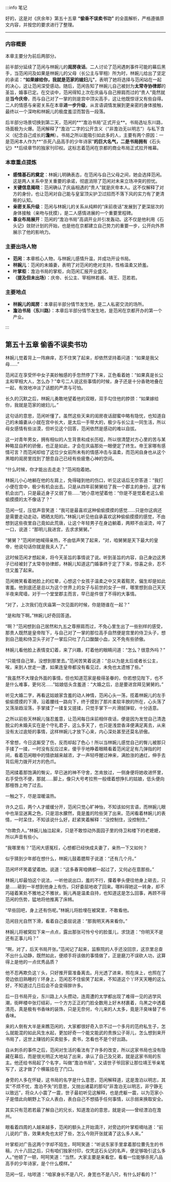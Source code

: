 :::info 笔记

好的，这是对《庆余年》第五十五章 **“偷香不误卖书功”** 的全面解析，严格遵循原文内容，并按您的要求进行了整理。

---

### **内容概要**

本章主要分为前后两部分。

前半部分延续了范闲与林婉儿的**闺房夜话**。二人讨论了范闲遇刺事件可能的幕后黑手，当范闲问及如果是林婉儿的父母（长公主与宰相）所为时，林婉儿给出了坚定的承诺：**“如果嫁给你，我就是范家的媳妇儿”**，表明了她将选择与范闲站在一起的决心，这让范闲深受感动。随后，范闲告知了林婉儿自己被封为**太常寺协律郎**的圣旨，婚事已定。在交谈中，范闲得知上次在庆庙与自己擦肩而过的“贵人”竟然就是**当今庆帝**，而与自己对了一掌的则是宫中顶尖高手，这让他既惊讶又有些自得。二人的情感与亲密关系在本章**进一步升级**，从言语调情发展到更亲密的身体接触，最终以一个深吻和林婉儿的极度羞涩而暂告一段落。

后半部分场景切换到第二天，范闲的**“澹泊书局”正式开业**。书局选址东川路，场面极为火爆。范闲解释了“澹泊”二字的公开含义（“非澹泊无以明志”）与私下含义（纪念自己成长的**澹州**）。书局之所以能吸引如此多的人，主要有两个原因：一是范闲本人作为**“杀死八品高手的少年诗家”**的巨大名气，二是书局拥有**《石头记》**后续章节的独家刊印权。这标志着范闲在京都的商业布局正式拉开帷幕。

### **本章重点提炼**

*   **感情基石的奠定**：林婉儿明确表态，在范闲与自己父母之间，她会选择范闲。这是两人关系中至关重要的承诺，彻底消除了范闲对未来立场冲突的担忧。
*   **关键信息揭晓**：范闲确认了庆庙相遇的“贵人”就是庆帝本人。这不仅解释了对方的身份，也让范闲对自己能与皇室顶尖护卫过招而不落下风的实力有了更清晰的认知。
*   **亲密关系升级**：范闲与林婉儿的关系从纯粹的“床前夜话”发展到了更深层次的身体接触（亲吻与抚摸），是二人感情进展的一个重要里程碑。
*   **事业布局展开**：范闲的“澹泊书局”高调开业并引发轰动。这不仅是他利用《石头记》敛财计划的开始，也是他在京都建立自己势力的重要一步，公开向外界展示了他的影响力。

### **主要出场人物**

*   **范闲**：本章核心人物，与林婉儿感情升温，并成功开设书局。
*   **林婉儿**：范闲的未婚妻，表明了对范闲的绝对支持，性格温柔又娇羞。
*   **叶掌柜**：澹泊书局的掌柜，向范闲汇报开业盛况。
*   **（提及但未出场）**：庆帝、长公主、宰相林若甫、靖王、范若若。

### **主要地点**

*   **林婉儿的闺房**：本章前半部分情节发生地，是二人私密交流的场所。
*   **澹泊书局（东川路）**：本章后半部分情节发生地，是范闲在京都开办的第一个产业。

:::

## 第五十五章 **偷香不误卖书功**

林婉儿觉着背上一阵麻痒，忍不住笑了起来，却依然坚持着问道：“如果是我父母……”

范闲正在享受怀中女子美妙触感的手忽然停了下来，正色看着她：“如果真是长公主和宰相大人，怎么办？”幸亏二人说这些事情的时候，身子还是十分香艳地叠在一起，有效地冲淡了话题的严肃与可怕。

长久的沉默之后，林婉儿勇敢地望着他的双眼，双手勾住他的脖颈：“如果嫁给你，我就是范家的媳妇儿。”

这句话的意思，范闲听懂了。虽然这些天来的闺房夜话甜蜜中略有隐忧，也知道自己的未婚妻从小就在宫中长大，是太后一手带大的，极少与长公主一同生活，所以母女感情有些淡漠，但听见这个回答，范闲依然是感动的难以自拔。

这一对青年男女，拥有相似的人生背景和成长历程，所以很清楚对方心里的苦与某种略显自矜的骄傲，也正是如此，才会在庆庙那处一眼便定了终生。帝王家哪有感情可言？而范闲却给了这位少女前所未有的情感冲击与温柔，而范闲自身也从这个黑暗的闺房里找到了憩息自己已经有些疲惫心神的空间。

“什么时候，你才能出去走走？”范闲抱着她。

林婉儿小心地躺在他的左肩上，免得碰到他的伤口，听见这话后无奈答道：“我打小便在宫中，极少有机会出去。只是从四年前舅舅给了我一个郡主的身份，这才有机会出门，只是最近身子又弱了些……”她小意地望着他：“你是不是觉着老这么偷偷摸摸的太不像话了？”

范闲一怔，压低声音笑道：“我可是最喜欢这种偷偷摸摸的感觉……只是你这病还是需要走动走动，晒晒太阳的。”林婉儿听见他自承喜欢这种偷偷摸摸的感觉，不由想到这些夜里自己竟如此荒唐，让这个年轻男子在身边躺着，两颊不由滚烫，啐了一口，说道：“那明儿我进宫，去求求舅舅。”

“舅舅？”范闲听她喊得亲热，不由低声笑了起来，“对，咱舅舅是天下最大的皇帝，他说句话你就是我夫人了。”

这时候范闲才想起来，将今天圣旨的事情说了说。听到圣旨的内容，自己身边这男子已经被封了太常寺协律郎，林婉儿知道这门婚事终于定了下来，惊喜之余，忍不住又羞了起来。

范闲微笑看着她脸上的红晕，心想这个女孩子温柔之中又夹着黠灵，偏生却是如此害羞。他到底还是总以为这个世界上的女子与前世的女子一样，哪里想到自己天天半夜来爬墙，对于一个堂堂郡主而言，早已是件很了不得的大事情。

“对了，上次我们在庆庙第一次见面的时候，你是随谁在一起？”

“是和陛下啊。”林婉儿好奇回答道。

“啊？”范闲想到自己居然和九五之尊擦肩而过，不免心里生出了一些别样的感受，那贵人既然是皇帝陛下，与自己对了一掌的那位高手自然便是宫里的侍卫头子，想到自己能和侍卫头子对了一掌后只吐了几口酸酸小血，又不免有些骄傲。

林婉儿看他脸上表情变幻着，来了兴趣，盯着他的眼睛问道：“怎么？很意外吗？”

“只能怪自己笨，没想到那里去。”范闲苦笑着说道：“总以为是太后或者长公主，唉，来到人世走一遭，如果连皇帝都没有看见过，未免也太遗憾了些。”

“我虽然不大理会外面的事情，但也知道范家是极得圣眷的，你若想见陛下，也不是什么难事，更何况……”姑娘低头含羞道：“大婚之后，总是要进宫拜见舅舅的。”

听见大婚二字，再看这姑娘家含羞的动人神情，范闲心头一荡，揽着林婉儿的左手偷偷摸摸的下滑，沿着腰线一路向下，终于摸到了那片柔软丰腴的所在，心头荡了又荡渐趋淫荡，手掌揉了一揉复又搓揉，只觉手掌下一片滑腻弹软，十分适意。

之所以前些天林婉儿强忍羞意，让范闲每日床前相伴夜话，便是因为发觉自己清逸脱尘的未婚夫实在是个守礼君子，这么多天了，也只是浅尝香泽便满足离去，从来没有太过逾矩的事情，这样林婉儿才放下心来，内心深处甚至还莫名骄傲。

不曾想，今日这厮受了伤，反而却起了色心！所以当林婉儿感觉自己的臀儿被那只手揉了一揉，一时没有反应过来，傻乎乎地睁着眼睛看着范闲足足有几弹指的时间，看着范闲眼中的情欲越来越浓，才一声轻呼醒过神来，满脸涨的通红，伸手去背后用力拨开对方的色爪。

范闲揉着那饱满的臀尖，早已迷的神不守舍，怎肯放过，一侧身便将她收进怀里，右手受伤不便，那就……脚上，像只大号考拉熊一般缠着想挣扎的姑娘，低头便向那檀唇上吻了过去。

一触之下，尽是湿暖温热。

许久之后，两个人才缓缓分开，范闲只觉心旷神怡，不知该如何言语，而林婉儿眼中也渐显迷离之色，只是泪水朦然，竟是羞的险些哭了出来。范闲看着林婉儿的表情，一时呆住，不知该说什么好，赶紧笑着解释：“没控制住，没控制住。”

“你欺负人。”林婉儿抽泣起来，只是不敢惊动外面园子里的侍卫和楼下的老嬷嬷，所以声音有些小。

“我哪里有？”范闲大感冤枉，心想都已经快成夫妻了，亲热一下又如何？

似乎猜到少年郎在想什么，林婉儿鼓着腮帮子说道：“还有几个月。”

范闲坏坏笑着望着她。说道：“这多春宵咱俩都一起过了，又何必在意那些。”

林婉儿却最怕这个说法，一听他说出口，羞的不行，攥着拳头便往他身上砸去，只是……砸到一半想到他身上有伤，只好委屈地收了回来。哪料得她这一转身，却不巧碰着某处不雅地之不雅状，婉儿再是温柔自持，也知道这是怎么回事，再顾不得范闲的伤势，猛地将他推离了床帏。

“早些回吧，身上还有伤呢。”林婉儿将脸埋在被窝里，不敢看他。

范闲目光自然下滑，看着自己委屈说道：“那我明天再来看你。”

林婉儿将被窝拉下来一点点，露出那张可怜兮兮的脸蛋儿，求饶道：“你明天不是还有正事儿吗？”

“啊，对了，后天书局开张。”范闲记了起来，监察院的人手还没回京，这京里总查不出什么动静，既然如此，便顺手将该做的事情做了，正是磨刀不误砍人功，这算得上是他的一点优秀品质？

他不忍再欺负这丫头，只好推开窗准备离去。月光透了进来，照在床上，也照在了旁边依旧熟睡的丫环身上，范闲忍不住偷笑了起来，不知道这个丫环天天睡的这么好，不知道过几日后会不会变得胖许多。

后一日书局开业，东川路上人头攒动，连周遭的太学都出现了难得一见的逃学风潮，街畔楼中张灯结彩，一个方方正正的门脸全数用上好木材裹着，乌黑之中透着清亮，真是极有书香味的装饰，只是无奈何，今儿来的人太多，竟是汗臭味替了书香味。

来的人倒有大半是来瞧范闲的，大家都很好奇入京不过一个多月的范府私生子，怎么就能混的如此风生水起，更加好奇一个能文能武的贵族公子哥儿，怎么想到来开书局了，这世上赚钱的买卖挺多，卖书，怎看也不是个好出路。

自从刺杀的事件之后，范闲对生活的看法有了许多的改变，所以这家书局也没有隐藏在幕后，而是很光明正大地站了出来，承认了自己及兄弟，就是这家书局的东主。他还给书局起了个名字，叫做“澹泊书局”，又请世子爷回家让那位靖王爷亲笔写了，这才做了个横匾挂在了门口。

身旁的人多在怀疑，这书局的名字是什么意思，范闲解释道，这是澹泊以明志，其实“不烦不忧，澹泊不失”的意思，又抛出诸葛的那句“非澹泊无以明志，非宁静无以致远”，将众人小震了一震，世子最初听见这解释，也是虎躯一震，以为范家小子是借此向朝野上下众人表白，表白自己不想插手任何事情，以示弱来换取安全。

其实只有范若若最了解自己的兄长，知道澹泊的意思，就是说——曾经漂泊在澹州。

眼看着四周的人越来越多，范闲的额头上开始滴汗，对旁边的叶掌柜嘀咕道：“前儿说的广告，效果未免也太好了些，怎么今刚开张就涌了这么多人来。”

叶掌柜对广告这两个字却不陌生，呵呵笑道：“听说东家手里拿着那位曹先生的书稿，六十八回之后，只有咱们独家付印，仅凭这石头记的名声，便足够吸引这么多人。”他顿了一顿，呵呵笑道：“当然，大家主要是来看您，看看一位能够杀死八品高手的少年诗家，是个什么模样。”

范闲一怔，咕哝道：“咱家身长不是八尺，身宽也不是八尺，有什么好看的？”


